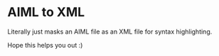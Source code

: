 # AIML to XML

Literally just masks an AIML file as an XML file for syntax highlighting.

Hope this helps you out :)  
